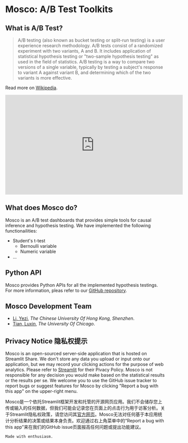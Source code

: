 # Mosco: A/B Test Toolkits

## What is A/B Test?

> A/B testing (also known as bucket testing or split-run testing) is a user experience research methodology. A/B tests consist of a randomized experiment with two variants, A and B. It includes application of statistical hypothesis testing or "two-sample hypothesis testing" as used in the field of statistics. A/B testing is a way to compare two versions of a single variable, typically by testing a subject's response to variant A against variant B, and determining which of the two variants is more effective.

Read more on [Wikipedia](https://en.wikipedia.org/wiki/A/B_testing). 

<iframe width="560" height="315" src="https://www.youtube.com/embed/zFMgpxG-chM" frameborder="0" allow="accelerometer; autoplay; clipboard-write; encrypted-media; gyroscope; picture-in-picture" allowfullscreen></iframe>

## What does Mosco do? 

Mosco is an A/B test dashboards that provides simple tools for causal inference and hypothesis testing. We have implemented the following functionailities: 

- Student's t-test 
  - Bernoulli variable
  - Numeric variable
- ...

## Python API 

Mosco provides Python APIs for all the implemented hypothesis testings. For more information, pleas refer to our [GitHub repository](https://github.com/luxin-tian/mosco_ab_test). 

## Mosco Development Team

- [Li, Yezi](mailto:yezili@link.cuhk.edu.cn), _The Chinese University Of Hong Kong, Shenzhen_. 
  <!-- - An independent part of this project has been submited as the final project of `ECO6104 Advanced Programming for Economics`.  -->
- [Tian, Luxin](https://github.com/luxin-tian), _The University Of Chicago_. 

## Privacy Notice 隐私权提示

Mosco is an open-sourced server-side application that is hosted on Streamlit Share. We don't store any data you upload or input onto our application, but we may record your clicking actions for the purpose of web analytics. Please refer to [Streamlit](https://streamlit.io/privacy-policy) for their Pivacy Policy. Mosco is not responsible for any decision you would make based on the statistical results or the results per se. We welcome you to use the GitHub issue tracker to report bugs or suggest features for Mosco by clicking "Report a bug with this app" on the upper-right menu. 

Mosco是一个依托Streamlit框架开发和托管的开源网页应用。我们不会储存您上传或输入的任何数据，但我们可能会记录您在页面上的点击行为用于访客分析。关于Streamlit隐私权政策，请您访问其[官方网页](https://streamlit.io/privacy-policy)。Mosco无法对任何基于本应用统计分析结果的决策或结果本身负责。欢迎通过右上角菜单中的“Report a bug with this app”来在我们的GitHub issue页面报高任何问题或提出功能建议。

```
Made with enthusiasm. 
```